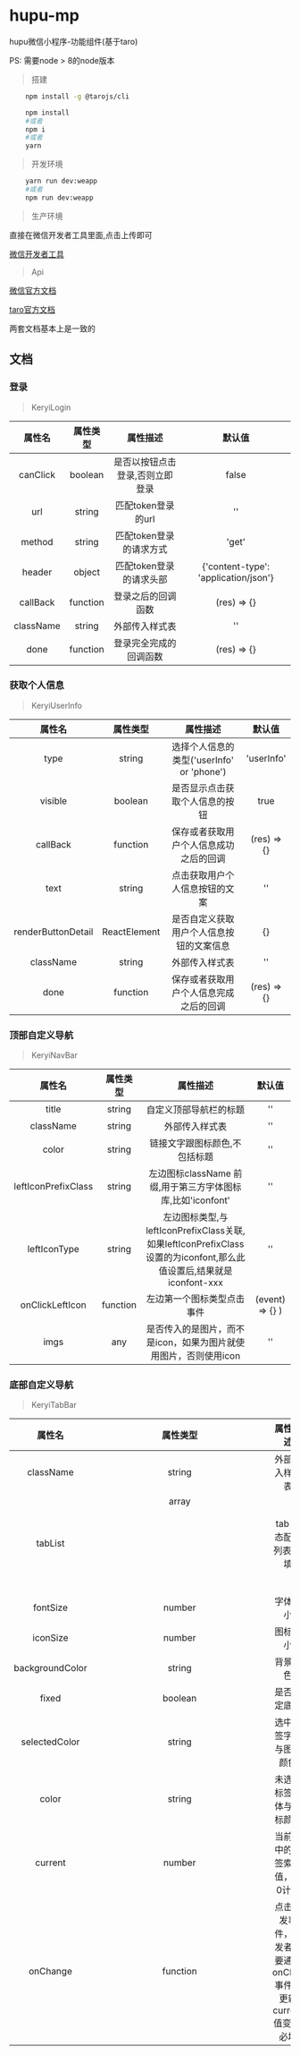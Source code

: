 # hupu-mp
hupu微信小程序-功能组件(基于taro)

PS: 需要node > 8的node版本

> 搭建

```bash
    npm install -g @tarojs/cli
```

```bash
    npm install 
    #或者
    npm i
    #或者
    yarn
```

> 开发环境

```bash
    yarn run dev:weapp
    #或者
    npm run dev:weapp
```

> 生产环境

直接在微信开发者工具里面,点击上传即可

<a href='https://developers.weixin.qq.com/miniprogram/dev/devtools/stable.html'>微信开发者工具</a>

> Api

<a href='https://developers.weixin.qq.com/miniprogram/dev/framework/quickstart/getstart.html#%E7%94%B3%E8%AF%B7%E5%B8%90%E5%8F%B7'>微信官方文档</a>

<a href='https://taro-docs.jd.com/taro/docs/README.html'>taro官方文档</a>

两套文档基本上是一致的

## 文档

### 登录

> KeryiLogin

| 属性名 | 属性类型 | 属性描述 | 默认值 |
| :----: | :----: | :----: | :----: |
| canClick | boolean | 是否以按钮点击登录,否则立即登录 | false |
| url | string | 匹配token登录的url | '' |
| method | string | 匹配token登录的请求方式 | 'get' |
| header | object | 匹配token登录的请求头部 | {'content-type': 'application/json'} |
| callBack | function | 登录之后的回调函数 | (res) => {} |
| className | string | 外部传入样式表 | '' |
| done | function | 登录完全完成的回调函数 | (res) => {} |

### 获取个人信息

> KeryiUserInfo

| 属性名 | 属性类型 | 属性描述 | 默认值 |
| :----: | :----: | :----: | :----: |
| type | string | 选择个人信息的类型('userInfo' or 'phone') | 'userInfo' |
| visible | boolean | 是否显示点击获取个人信息的按钮 | true |
| callBack | function | 保存或者获取用户个人信息成功之后的回调 | (res) => {} |
| text | string | 点击获取用户个人信息按钮的文案 | '' |
| renderButtonDetail | ReactElement | 是否自定义获取用户个人信息按钮的文案信息 | {} |
| className | string | 外部传入样式表 | '' |
| done | function | 保存或者获取用户个人信息完成之后的回调 | (res) => {} |

### 顶部自定义导航

> KeryiNavBar

| 属性名 | 属性类型 | 属性描述 | 默认值 |
| :----: | :----: | :----: | :----: |
| title | string | 自定义顶部导航栏的标题 | '' |
| className | string | 外部传入样式表 | '' |
| color | string | 链接文字跟图标颜色,不包括标题 | '' |
| leftIconPrefixClass | string | 左边图标className 前缀,用于第三方字体图标库,比如'iconfont' | '' |
| leftIconType | string | 左边图标类型,与leftIconPrefixClass关联,如果leftIconPrefixClass设置的为iconfont,那么此值设置后,结果就是iconfont-xxx | '' |
| onClickLeftIcon | function | 左边第一个图标类型点击事件 | (event) => {} ) |
| imgs | any | 是否传入的是图片，而不是icon，如果为图片就使用图片，否则使用icon | '' |

### 底部自定义导航

> KeryiTabBar

| 属性名 | 属性类型 | 属性描述 | 默认值 |
| :----: | :----: | :----: | :----: |
| className | string | 外部传入样式表 | '' |
| tabList | array<object> | tab 静态配置列表,必填 | [] |
| fontSize | number | 字体大小 | 14 |
| iconSize | number | 图标大小 | 24 |
| backgroundColor | string | 背景颜色 | '#fff' ) |
| fixed | boolean | 是否固定底部 | false |
| selectedColor | string | 选中标签字体与图标颜色 | #6190E8 |
| color | string | 未选中标签字体与图标颜色| #333 |
| current | number | 当前选中的标签索引值，从0计数 | 0 |
| onChange | function | 点击触发事件，开发者需要通过 onClick 事件来更新 current 值变化,必填 | (current) => {} |
